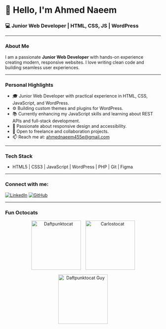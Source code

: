 # 👋 Hello, I'm Ahmed Naeem

### 💻 Junior Web Developer | HTML, CSS, JS | WordPress

---

### About Me

I am a passionate **Junior Web Developer** with hands-on experience creating modern, responsive websites. I love writing clean code and building seamless user experiences.

---

### Personal Highlights

- 🎓 Junior Web Developer with practical experience in HTML, CSS, JavaScript, and WordPress.
- ⚙️ Building custom themes and plugins for WordPress.
- 📚 Currently enhancing my JavaScript skills and learning about REST APIs and full-stack development.
- 🌱 Passionate about responsive design and accessibility.
- 📢 Open to freelance and collaboration projects.
- 📫 Reach me at: [ahmednaeem455e@gmail.com](mailto:ahmednaeem455e@gmail.com)

---

### Tech Stack

- HTML5 | CSS3 | JavaScript | WordPress | PHP | Git | Figma

---

### Connect with me:

[![LinkedIn](https://img.shields.io/badge/LinkedIn-0077B5?style=flat&logo=linkedin&logoColor=white)](https://linkedin.com/in/ahmed-naeem-webdeveloper)
[![GitHub](https://img.shields.io/badge/GitHub-181717?style=flat&logo=github&logoColor=white)](https://github.com/DevAhmedNaeem)


---

### Fun Octocats

<div align="center" style="display: flex; justify-content: center; gap: 15px; flex-wrap: wrap;">
  <img src="https://octodex.github.com/images/daftpunktocat-thomas.gif" alt="Daftpunktocat" width="160" />
  <img src="https://octodex.github.com/images/carlostocat.gif" alt="Carlostocat" width="160" />
  <img src="https://octodex.github.com/images/daftpunktocat-guy.gif" alt="Daftpunktocat Guy" width="160" />
</div>
